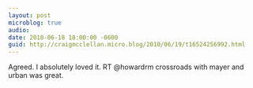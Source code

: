 ```yaml
---
layout: post
microblog: true
audio: 
date: 2010-06-18 18:00:00 -0600
guid: http://craigmcclellan.micro.blog/2010/06/19/t16524256992.html
---
```

Agreed. I absolutely loved it. RT @howardrm crossroads with mayer and urban was great.
